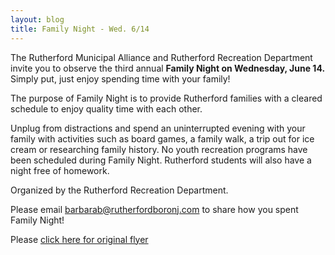 ```yaml
---
layout: blog
title: Family Night - Wed. 6/14
---
```


The Rutherford Municipal Alliance and Rutherford Recreation Department
invite you to observe the third annual **Family Night on Wednesday, June 14.**
Simply put, just enjoy spending time with your family!

The purpose of Family Night is to provide Rutherford families with
a cleared schedule to enjoy quality time with each other.


Unplug from distractions and spend an uninterrupted
evening with your family with activities such as board games, a
family walk, a trip out for ice cream or researching family history.
No youth recreation programs have been scheduled during Family Night.
Rutherford students will also have a night free of homework.


Organized by the Rutherford Recreation Department.


Please email barbarab@rutherfordboronj.com
to share how you spent Family Night!



Please [click here for original flyer](https://storage.googleapis.com/static.rutherford-nj.com/recreation/posts/FamilyNight_Flyer_8.5x11.pdf)
